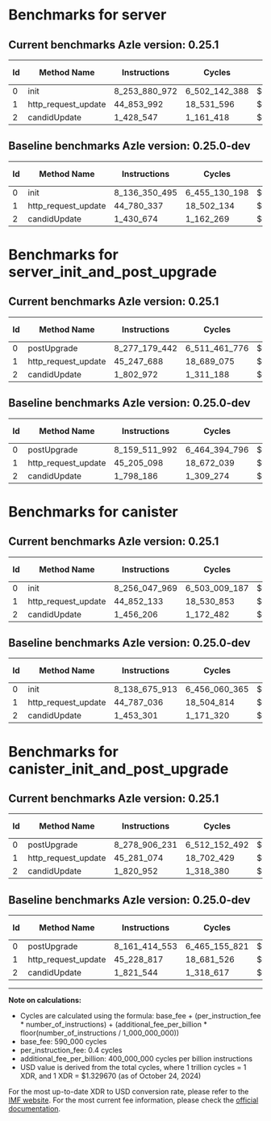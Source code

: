 # Benchmarks for server

## Current benchmarks Azle version: 0.25.1

| Id  | Method Name         | Instructions  | Cycles        | USD           | USD/Million Calls | Change                                |
| --- | ------------------- | ------------- | ------------- | ------------- | ----------------- | ------------------------------------- |
| 0   | init                | 8_253_880_972 | 6_502_142_388 | $0.0086457037 | $8_645.70         | <font color="red">+117_530_477</font> |
| 1   | http_request_update | 44_853_992    | 18_531_596    | $0.0000246409 | $24.64            | <font color="red">+73_655</font>      |
| 2   | candidUpdate        | 1_428_547     | 1_161_418     | $0.0000015443 | $1.54             | <font color="green">-2_127</font>     |

## Baseline benchmarks Azle version: 0.25.0-dev

| Id  | Method Name         | Instructions  | Cycles        | USD           | USD/Million Calls |
| --- | ------------------- | ------------- | ------------- | ------------- | ----------------- |
| 0   | init                | 8_136_350_495 | 6_455_130_198 | $0.0085831930 | $8_583.19         |
| 1   | http_request_update | 44_780_337    | 18_502_134    | $0.0000246017 | $24.60            |
| 2   | candidUpdate        | 1_430_674     | 1_162_269     | $0.0000015454 | $1.54             |

# Benchmarks for server_init_and_post_upgrade

## Current benchmarks Azle version: 0.25.1

| Id  | Method Name         | Instructions  | Cycles        | USD           | USD/Million Calls | Change                                |
| --- | ------------------- | ------------- | ------------- | ------------- | ----------------- | ------------------------------------- |
| 0   | postUpgrade         | 8_277_179_442 | 6_511_461_776 | $0.0086580954 | $8_658.09         | <font color="red">+117_667_450</font> |
| 1   | http_request_update | 45_247_688    | 18_689_075    | $0.0000248503 | $24.85            | <font color="red">+42_590</font>      |
| 2   | candidUpdate        | 1_802_972     | 1_311_188     | $0.0000017434 | $1.74             | <font color="red">+4_786</font>       |

## Baseline benchmarks Azle version: 0.25.0-dev

| Id  | Method Name         | Instructions  | Cycles        | USD           | USD/Million Calls |
| --- | ------------------- | ------------- | ------------- | ------------- | ----------------- |
| 0   | postUpgrade         | 8_159_511_992 | 6_464_394_796 | $0.0085955118 | $8_595.51         |
| 1   | http_request_update | 45_205_098    | 18_672_039    | $0.0000248277 | $24.82            |
| 2   | candidUpdate        | 1_798_186     | 1_309_274     | $0.0000017409 | $1.74             |

# Benchmarks for canister

## Current benchmarks Azle version: 0.25.1

| Id  | Method Name         | Instructions  | Cycles        | USD           | USD/Million Calls | Change                                |
| --- | ------------------- | ------------- | ------------- | ------------- | ----------------- | ------------------------------------- |
| 0   | init                | 8_256_047_969 | 6_503_009_187 | $0.0086468562 | $8_646.85         | <font color="red">+117_372_056</font> |
| 1   | http_request_update | 44_852_133    | 18_530_853    | $0.0000246399 | $24.63            | <font color="red">+65_097</font>      |
| 2   | candidUpdate        | 1_456_206     | 1_172_482     | $0.0000015590 | $1.55             | <font color="red">+2_905</font>       |

## Baseline benchmarks Azle version: 0.25.0-dev

| Id  | Method Name         | Instructions  | Cycles        | USD           | USD/Million Calls |
| --- | ------------------- | ------------- | ------------- | ------------- | ----------------- |
| 0   | init                | 8_138_675_913 | 6_456_060_365 | $0.0085844298 | $8_584.42         |
| 1   | http_request_update | 44_787_036    | 18_504_814    | $0.0000246053 | $24.60            |
| 2   | candidUpdate        | 1_453_301     | 1_171_320     | $0.0000015575 | $1.55             |

# Benchmarks for canister_init_and_post_upgrade

## Current benchmarks Azle version: 0.25.1

| Id  | Method Name         | Instructions  | Cycles        | USD           | USD/Million Calls | Change                                |
| --- | ------------------- | ------------- | ------------- | ------------- | ----------------- | ------------------------------------- |
| 0   | postUpgrade         | 8_278_906_231 | 6_512_152_492 | $0.0086590138 | $8_659.01         | <font color="red">+117_491_678</font> |
| 1   | http_request_update | 45_281_074    | 18_702_429    | $0.0000248681 | $24.86            | <font color="red">+52_257</font>      |
| 2   | candidUpdate        | 1_820_952     | 1_318_380     | $0.0000017530 | $1.75             | <font color="green">-592</font>       |

## Baseline benchmarks Azle version: 0.25.0-dev

| Id  | Method Name         | Instructions  | Cycles        | USD           | USD/Million Calls |
| --- | ------------------- | ------------- | ------------- | ------------- | ----------------- |
| 0   | postUpgrade         | 8_161_414_553 | 6_465_155_821 | $0.0085965237 | $8_596.52         |
| 1   | http_request_update | 45_228_817    | 18_681_526    | $0.0000248403 | $24.84            |
| 2   | candidUpdate        | 1_821_544     | 1_318_617     | $0.0000017533 | $1.75             |

---

**Note on calculations:**

- Cycles are calculated using the formula: base_fee + (per_instruction_fee \* number_of_instructions) + (additional_fee_per_billion \* floor(number_of_instructions / 1_000_000_000))
- base_fee: 590_000 cycles
- per_instruction_fee: 0.4 cycles
- additional_fee_per_billion: 400_000_000 cycles per billion instructions
- USD value is derived from the total cycles, where 1 trillion cycles = 1 XDR, and 1 XDR = $1.329670 (as of October 24, 2024)

For the most up-to-date XDR to USD conversion rate, please refer to the [IMF website](https://www.imf.org/external/np/fin/data/rms_sdrv.aspx).
For the most current fee information, please check the [official documentation](https://internetcomputer.org/docs/current/developer-docs/gas-cost#execution).
